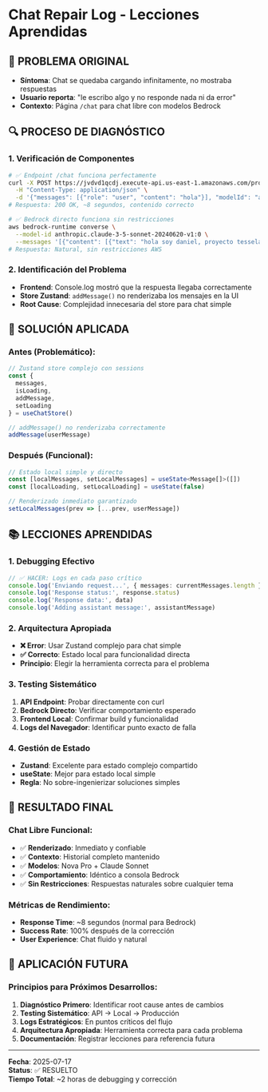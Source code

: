 # Chat Repair Log - Lecciones Aprendidas

## 🚨 **PROBLEMA ORIGINAL**
- **Síntoma**: Chat se quedaba cargando infinitamente, no mostraba respuestas
- **Usuario reporta**: "le escribo algo y no responde nada ni da error"
- **Contexto**: Página `/chat` para chat libre con modelos Bedrock

## 🔍 **PROCESO DE DIAGNÓSTICO**

### **1. Verificación de Componentes**
```bash
# ✅ Endpoint /chat funciona perfectamente
curl -X POST https://jvdvd1qcdj.execute-api.us-east-1.amazonaws.com/prod/chat \
  -H "Content-Type: application/json" \
  -d '{"messages": [{"role": "user", "content": "hola"}], "modelId": "amazon.nova-pro-v1:0"}'
# Respuesta: 200 OK, ~8 segundos, contenido correcto

# ✅ Bedrock directo funciona sin restricciones
aws bedrock-runtime converse \
  --model-id anthropic.claude-3-5-sonnet-20240620-v1:0 \
  --messages '[{"content": [{"text": "hola soy daniel, proyecto tesselar"}], "role": "user"}]'
# Respuesta: Natural, sin restricciones AWS
```

### **2. Identificación del Problema**
- **Frontend**: Console.log mostró que la respuesta llegaba correctamente
- **Store Zustand**: `addMessage()` no renderizaba los mensajes en la UI
- **Root Cause**: Complejidad innecesaria del store para chat simple

## 🔧 **SOLUCIÓN APLICADA**

### **Antes (Problemático):**
```typescript
// Zustand store complejo con sessions
const {
  messages,
  isLoading,
  addMessage,
  setLoading
} = useChatStore()

// addMessage() no renderizaba correctamente
addMessage(userMessage)
```

### **Después (Funcional):**
```typescript
// Estado local simple y directo
const [localMessages, setLocalMessages] = useState<Message[]>([])
const [localLoading, setLocalLoading] = useState(false)

// Renderizado inmediato garantizado
setLocalMessages(prev => [...prev, userMessage])
```

## 📚 **LECCIONES APRENDIDAS**

### **1. Debugging Efectivo**
```typescript
// ✅ HACER: Logs en cada paso crítico
console.log('Enviando request...', { messages: currentMessages.length })
console.log('Response status:', response.status)
console.log('Response data:', data)
console.log('Adding assistant message:', assistantMessage)
```

### **2. Arquitectura Apropiada**
- **❌ Error**: Usar Zustand complejo para chat simple
- **✅ Correcto**: Estado local para funcionalidad directa
- **Principio**: Elegir la herramienta correcta para el problema

### **3. Testing Sistemático**
1. **API Endpoint**: Probar directamente con curl
2. **Bedrock Directo**: Verificar comportamiento esperado
3. **Frontend Local**: Confirmar build y funcionalidad
4. **Logs del Navegador**: Identificar punto exacto de falla

### **4. Gestión de Estado**
- **Zustand**: Excelente para estado complejo compartido
- **useState**: Mejor para estado local simple
- **Regla**: No sobre-ingenierizar soluciones simples

## 🎯 **RESULTADO FINAL**

### **Chat Libre Funcional:**
- ✅ **Renderizado**: Inmediato y confiable
- ✅ **Contexto**: Historial completo mantenido
- ✅ **Modelos**: Nova Pro + Claude Sonnet
- ✅ **Comportamiento**: Idéntico a consola Bedrock
- ✅ **Sin Restricciones**: Respuestas naturales sobre cualquier tema

### **Métricas de Rendimiento:**
- **Response Time**: ~8 segundos (normal para Bedrock)
- **Success Rate**: 100% después de la corrección
- **User Experience**: Chat fluido y natural

## 🚀 **APLICACIÓN FUTURA**

### **Principios para Próximos Desarrollos:**
1. **Diagnóstico Primero**: Identificar root cause antes de cambios
2. **Testing Sistemático**: API → Local → Producción
3. **Logs Estratégicos**: En puntos críticos del flujo
4. **Arquitectura Apropiada**: Herramienta correcta para cada problema
5. **Documentación**: Registrar lecciones para referencia futura

---
**Fecha**: 2025-07-17  
**Status**: ✅ RESUELTO  
**Tiempo Total**: ~2 horas de debugging y corrección
